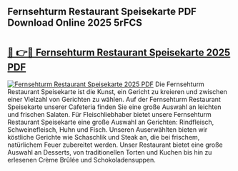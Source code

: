 ## Fernsehturm Restaurant Speisekarte PDF Download Online 2025 5rFCS

# <h2><a href="http://gcdqp4g.nevu.top/?p=Fernsehturm+Restaurant+Speisekarte">🔗 👉🔴 Fernsehturm Restaurant Speisekarte 2025 PDF</a></h2>

[![Fernsehturm Restaurant Speisekarte 2025 PDF](https://i.imgur.com/dBaPXMq.png)](http://gcdqp4g.nevu.top/?p=Fernsehturm+Restaurant+Speisekarte)
Die Fernsehturm Restaurant Speisekarte ist die Kunst, ein Gericht zu kreieren und zwischen einer Vielzahl von Gerichten zu wählen. Auf der Fernsehturm Restaurant Speisekarte unserer Cafeteria finden Sie eine große Auswahl an leichten und frischen Salaten. Für Fleischliebhaber bietet unsere Fernsehturm Restaurant Speisekarte eine große Auswahl an Gerichten: Rindfleisch, Schweinefleisch, Huhn und Fisch. Unseren Auserwählten bieten wir köstliche Gerichte wie Schaschlik und Steak an, die bei frischem, natürlichem Feuer zubereitet werden. Unser Restaurant bietet eine große Auswahl an Desserts, von traditionellen Torten und Kuchen bis hin zu erlesenen Crème Brûlée und Schokoladensuppen.
